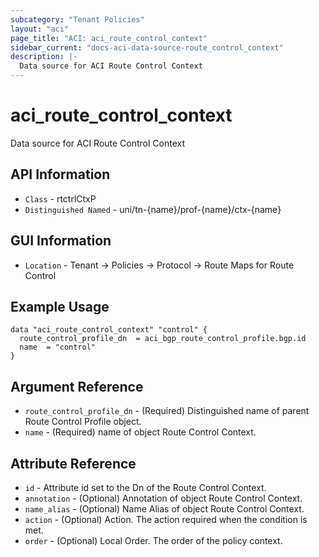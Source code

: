 ```yaml
---
subcategory: "Tenant Policies"
layout: "aci"
page_title: "ACI: aci_route_control_context"
sidebar_current: "docs-aci-data-source-route_control_context"
description: |-
  Data source for ACI Route Control Context
---
```


# aci_route_control_context #

Data source for ACI Route Control Context


## API Information ##

* `Class` - rtctrlCtxP
* `Distinguished Named` - uni/tn-{name}/prof-{name}/ctx-{name}

## GUI Information ##

* `Location` - Tenant -> Policies -> Protocol -> Route Maps for Route Control



## Example Usage ##

```hcl
data "aci_route_control_context" "control" {
  route_control_profile_dn  = aci_bgp_route_control_profile.bgp.id
  name  = "control"
}
```

## Argument Reference ##

* `route_control_profile_dn` - (Required) Distinguished name of parent Route Control Profile object.
* `name` - (Required) name of object Route Control Context.

## Attribute Reference ##
* `id` - Attribute id set to the Dn of the Route Control Context.
* `annotation` - (Optional) Annotation of object Route Control Context.
* `name_alias` - (Optional) Name Alias of object Route Control Context.
* `action` - (Optional) Action. The action required when the condition is met.
* `order` - (Optional) Local Order. The order of the policy context.
